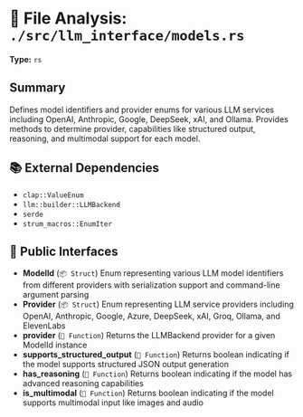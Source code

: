 # 📄 File Analysis: `./src/llm_interface/models.rs`

**Type:** `rs`

## Summary
Defines model identifiers and provider enums for various LLM services including OpenAI, Anthropic, Google, DeepSeek, xAI, and Ollama. Provides methods to determine provider, capabilities like structured output, reasoning, and multimodal support for each model.

## 📚 External Dependencies
- `clap::ValueEnum`
- `llm::builder::LLMBackend`
- `serde`
- `strum_macros::EnumIter`

## 🔌 Public Interfaces
- **ModelId** (`📦 Struct`)
  Enum representing various LLM model identifiers from different providers with serialization support and command-line argument parsing
- **Provider** (`📦 Struct`)
  Enum representing LLM service providers including OpenAI, Anthropic, Google, Azure, DeepSeek, xAI, Groq, Ollama, and ElevenLabs
- **provider** (`🔧 Function`)
  Returns the LLMBackend provider for a given ModelId instance
- **supports_structured_output** (`🔧 Function`)
  Returns boolean indicating if the model supports structured JSON output generation
- **has_reasoning** (`🔧 Function`)
  Returns boolean indicating if the model has advanced reasoning capabilities
- **is_multimodal** (`🔧 Function`)
  Returns boolean indicating if the model supports multimodal input like images and audio
